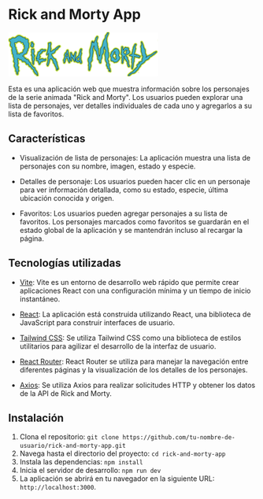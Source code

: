 # Rick and Morty App

![Rick and Morty Logo](./src/components/assets/rym.svg)

Esta es una aplicación web que muestra información sobre los personajes de la serie animada "Rick and Morty". Los usuarios pueden explorar una lista de personajes, ver detalles individuales de cada uno y agregarlos a su lista de favoritos.

## Características

- Visualización de lista de personajes: La aplicación muestra una lista de personajes con su nombre, imagen, estado y especie.

- Detalles de personaje: Los usuarios pueden hacer clic en un personaje para ver información detallada, como su estado, especie, última ubicación conocida y origen.

- Favoritos: Los usuarios pueden agregar personajes a su lista de favoritos. Los personajes marcados como favoritos se guardarán en el estado global de la aplicación y se mantendrán incluso al recargar la página.

## Tecnologías utilizadas

- [Vite](https://vitejs.dev/): Vite es un entorno de desarrollo web rápido que permite crear aplicaciones React con una configuración mínima y un tiempo de inicio instantáneo.

- [React](https://reactjs.org/): La aplicación está construida utilizando React, una biblioteca de JavaScript para construir interfaces de usuario.

- [Tailwind CSS](https://tailwindcss.com/): Se utiliza Tailwind CSS como una biblioteca de estilos utilitarios para agilizar el desarrollo de la interfaz de usuario.

- [React Router](https://reactrouter.com/): React Router se utiliza para manejar la navegación entre diferentes páginas y la visualización de los detalles de los personajes.

- [Axios](https://axios-http.com/): Se utiliza Axios para realizar solicitudes HTTP y obtener los datos de la API de Rick and Morty.

## Instalación

1. Clona el repositorio: `git clone https://github.com/tu-nombre-de-usuario/rick-and-morty-app.git`
2. Navega hasta el directorio del proyecto: `cd rick-and-morty-app`
3. Instala las dependencias: `npm install`
4. Inicia el servidor de desarrollo: `npm run dev`
5. La aplicación se abrirá en tu navegador en la siguiente URL: `http://localhost:3000`.


